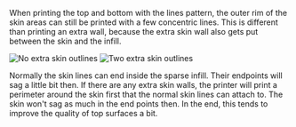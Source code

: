 When printing the top and bottom with the lines pattern, the outer rim of the skin areas can still be printed with a few concentric lines. This is different than printing an extra wall, because the extra skin wall also gets put between the skin and the infill.

![No extra skin outlines](skin_outline_count_0.png)
![Two extra skin outlines](skin_outline_count_2.png)

Normally the skin lines can end inside the sparse infill. Their endpoints will sag a little bit then. If there are any extra skin walls, the printer will print a perimeter around the skin first that the normal skin lines can attach to. The skin won't sag as much in the end points then. In the end, this tends to improve the quality of top surfaces a bit.